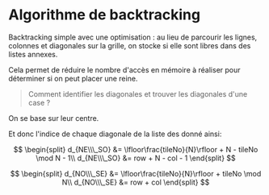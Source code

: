 # Algorithme de backtracking

Backtracking simple avec une optimisation : au lieu de parcourir les lignes, colonnes et diagonales sur la grille, on stocke si elle sont libres dans des listes annexes.

Cela permet de réduire le nombre d'accès en mémoire à réaliser pour déterminer si on peut placer une reine.

> Comment identifier les diagonales et trouver les diagonales d'une case ?

On se base sur leur centre.

Et donc l'indice de chaque diagonale de la liste des donné ainsi:

$$
\begin{split}
d_{NE\\\_SO} &= \lfloor\frac{tileNo}{N}\rfloor + N - tileNo \mod N - 1\\
d_{NE\\\_SO} &= row + N - col - 1
\end{split}
$$

$$
\begin{split}
d_{NO\\\_SE} &= \lfloor\frac{tileNo}{N}\rfloor + tileNo \mod N\\
d_{NO\\\_SE} &= row + col
\end{split}
$$
